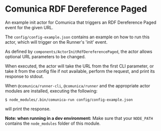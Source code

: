 # Comunica RDF Dereference Paged

An example init actor for Comunica that triggers an RDF Dereference Paged event for the given URL.

The `config/config-example.json` contains an example on how to run this actor,
which will trigger on the Runner's 'init' event.

As defined by `components/ActorInitRdfDereferencePaged`,
the actor allows optional URL parameters to be changed.

When executed, the actor will take the URL from the first CLI parameter,
or take it from the config file if not available,
perform the request, and print its response to stdout.

When `@comunica/runner-cli`, `@comunica/runner` and the appropriate actor modules are installed,
executing the following:

```
$ node_modules/.bin/comunica-run config/config-example.json
```

will print the response.

**Note: when running in a dev environment:**
Make sure that your `NODE_PATH` contains the `node_modules` folder of this module.
